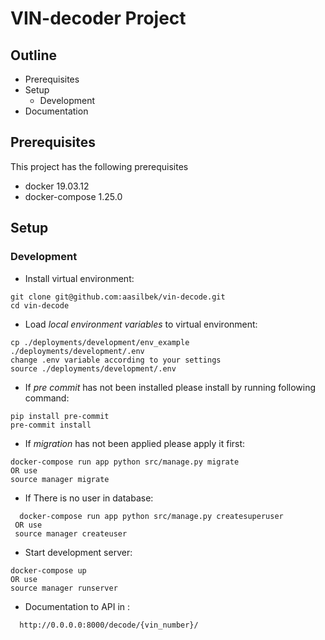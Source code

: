 # VIN-decoder Project

## Outline
- Prerequisites
- Setup
    - Development
- Documentation


## Prerequisites
This project has the following prerequisites
- docker 19.03.12
- docker-compose 1.25.0


## Setup

### Development

- Install virtual environment:
```
git clone git@github.com:aasilbek/vin-decode.git
cd vin-decode

```

- Load *local environment variables* to virtual environment:
```
cp ./deployments/development/env_example ./deployments/development/.env
change .env variable according to your settings
source ./deployments/development/.env
```

- If *pre commit* has not been installed please install by running following command:
```
pip install pre-commit
pre-commit install
```

- If *migration* has not been applied please apply it first:
```
docker-compose run app python src/manage.py migrate 
OR use
source manager migrate
```

 - If There is no user in database:
```
  docker-compose run app python src/manage.py createsuperuser
 OR use
 source manager createuser
```

 - Start development server:
```
docker-compose up
OR use 
source manager runserver
```

 - Documentation to API in :
```
  http://0.0.0.0:8000/decode/{vin_number}/
```